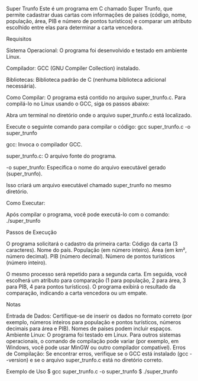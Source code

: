Super Trunfo
Este é um programa em C chamado Super Trunfo, que permite cadastrar duas cartas com informações de países (código, nome, população, área, PIB e número de pontos turísticos) e comparar um atributo escolhido entre elas para determinar a carta vencedora.

Requisitos

Sistema Operacional: O programa foi desenvolvido e testado em ambiente Linux.

Compilador: GCC (GNU Compiler Collection) instalado.

Bibliotecas: Biblioteca padrão de C (nenhuma biblioteca adicional necessária).

Como Compilar: O programa está contido no arquivo super_trunfo.c. Para compilá-lo no Linux usando o GCC, siga os passos abaixo:

Abra um terminal no diretório onde o arquivo super_trunfo.c está localizado.

Execute o seguinte comando para compilar o código:
gcc super_trunfo.c -o super_trunfo

gcc: Invoca o compilador GCC.

super_trunfo.c: O arquivo fonte do programa.

-o super_trunfo: Especifica o nome do arquivo executável gerado (super_trunfo).

Isso criará um arquivo executável chamado super_trunfo no mesmo diretório.

Como Executar:

Após compilar o programa, você pode executá-lo com o comando:
./super_trunfo

Passos de Execução

O programa solicitará o cadastro da primeira carta:
Código da carta (3 caracteres).
Nome do país.
População (em número inteiro).
Área (em km², número decimal).
PIB (número decimal).
Número de pontos turísticos (número inteiro).

O mesmo processo será repetido para a segunda carta.
Em seguida, você escolherá um atributo para comparação (1 para população, 2 para área, 3 para PIB, 4 para pontos turísticos).
O programa exibirá o resultado da comparação, indicando a carta vencedora ou um empate.

Notas

Entrada de Dados: Certifique-se de inserir os dados no formato correto (por exemplo, números inteiros para população e pontos turísticos, números decimais para área e PIB). Nomes de países podem incluir espaços.
Ambiente Linux: O programa foi testado em Linux. Para outros sistemas operacionais, o comando de compilação pode variar (por exemplo, em Windows, você pode usar MinGW ou outro compilador compatível).
Erros de Compilação: Se encontrar erros, verifique se o GCC está instalado (gcc --version) e se o arquivo super_trunfo.c está no diretório correto.

Exemplo de Uso
$ gcc super_trunfo.c -o super_trunfo
$ ./super_trunfo
